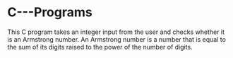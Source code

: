 # C---Programs
This C program takes an integer input from the user and checks whether it is an Armstrong number. An Armstrong number is a number that is equal to the sum of its digits raised to the power of the number of digits.
